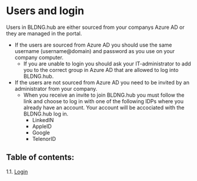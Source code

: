 # Users and login

Users in BLDNG.hub are either sourced from your companys Azure AD or they are managed in the portal. 

* If the users are sourced from Azure AD you should use the same username (username@domain) and password as you use on your company computer.
    * If you are unable to login you should ask your IT-administrator to add you to the correct group in Azure AD that are allowed to log into BLDNG.hub.
* If the users are not sourced from Azure AD you need to be invited by an administrator from your company.
    * When you receive an invite to join BLDNG.hub you must follow the link and choose to log in with one of the following IDPs where you already have an account. Your account will be accociated with the BLDNG.hub log in.
        * LinkedIN
        * AppleID
        * Google
        * TelenorID

## Table of contents:

1.1. [Login](https://github.com/blndg-ai/user-guide/blob/main/users-and-login/login.md)